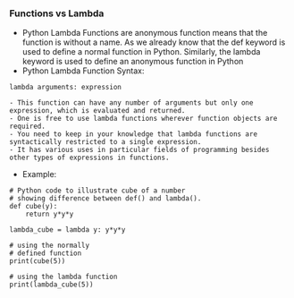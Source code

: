 ### Functions vs Lambda
- Python Lambda Functions are anonymous function means that the function is without a name. As we already know that the def keyword is used to define a normal function in Python. Similarly, the lambda keyword is used to define an anonymous function in Python
- Python Lambda Function Syntax:
```
lambda arguments: expression
```
	- This function can have any number of arguments but only one expression, which is evaluated and returned.
	- One is free to use lambda functions wherever function objects are required.
	- You need to keep in your knowledge that lambda functions are syntactically restricted to a single expression.	
	- It has various uses in particular fields of programming besides other types of expressions in functions.
- Example:
```
# Python code to illustrate cube of a number
# showing difference between def() and lambda().
def cube(y):
	return y*y*y

lambda_cube = lambda y: y*y*y

# using the normally
# defined function
print(cube(5))

# using the lambda function
print(lambda_cube(5))
```
